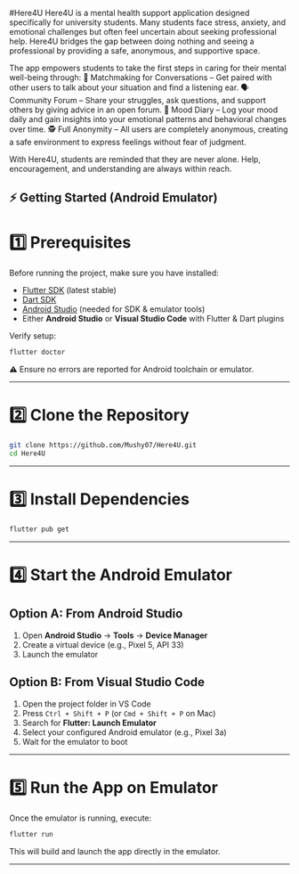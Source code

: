 #Here4U
Here4U is a mental health support application designed specifically for university students. Many students face stress, anxiety, and emotional challenges but often feel uncertain about seeking professional help. Here4U bridges the gap between doing nothing and seeing a professional by providing a safe, anonymous, and supportive space.

The app empowers students to take the first steps in caring for their mental well-being through:
🤝 Matchmaking for Conversations – Get paired with other users to talk about your situation and find a listening ear.
🗣️ Community Forum – Share your struggles, ask questions, and support others by giving advice in an open forum.
📓 Mood Diary – Log your mood daily and gain insights into your emotional patterns and behavioral changes over time.
🕵️ Full Anonymity – All users are completely anonymous, creating a safe environment to express feelings without fear of judgment.

With Here4U, students are reminded that they are never alone. Help, encouragement, and understanding are always within reach.



## ⚡ Getting Started (Android Emulator)
# 1️⃣ Prerequisites

Before running the project, make sure you have installed:

* [Flutter SDK](https://docs.flutter.dev/get-started/install) (latest stable)
* [Dart SDK](https://dart.dev/get-dart)
* [Android Studio](https://developer.android.com/studio) (needed for SDK & emulator tools)
* Either **Android Studio** or **Visual Studio Code** with Flutter & Dart plugins

Verify setup:
```bash
flutter doctor
```
⚠️ Ensure no errors are reported for Android toolchain or emulator.

---

# 2️⃣ Clone the Repository

```bash
git clone https://github.com/Mushy07/Here4U.git
cd Here4U
```

---

# 3️⃣ Install Dependencies

```bash
flutter pub get
```

---

# 4️⃣ Start the Android Emulator

## Option A: From **Android Studio**

1. Open **Android Studio** → **Tools** → **Device Manager**
2. Create a virtual device (e.g., Pixel 5, API 33)
3. Launch the emulator

## Option B: From **Visual Studio Code**

1. Open the project folder in VS Code
2. Press `Ctrl + Shift + P` (or `Cmd + Shift + P` on Mac)
3. Search for **Flutter: Launch Emulator**
4. Select your configured Android emulator (e.g., Pixel 3a)
5. Wait for the emulator to boot

---

# 5️⃣ Run the App on Emulator

Once the emulator is running, execute:

```bash
flutter run
```

This will build and launch the app directly in the emulator.

---
